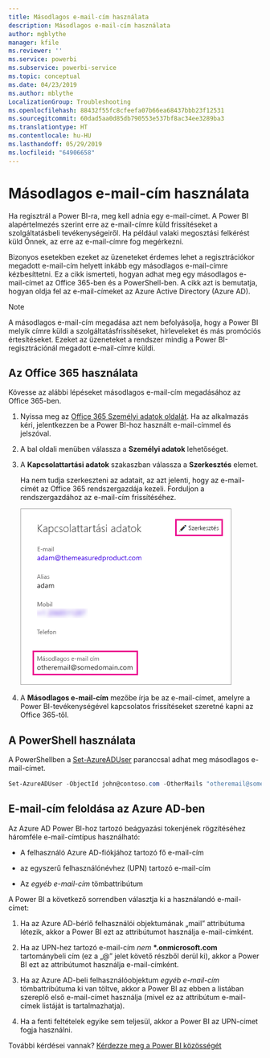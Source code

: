 ```yaml
---
title: Másodlagos e-mail-cím használata
description: Másodlagos e-mail-cím használata
author: mgblythe
manager: kfile
ms.reviewer: ''
ms.service: powerbi
ms.subservice: powerbi-service
ms.topic: conceptual
ms.date: 04/23/2019
ms.author: mblythe
LocalizationGroup: Troubleshooting
ms.openlocfilehash: 88432f55fc8cfeefa07b66ea68437bbb23f12531
ms.sourcegitcommit: 60dad5aa0d85db790553e537bf8ac34ee3289ba3
ms.translationtype: HT
ms.contentlocale: hu-HU
ms.lasthandoff: 05/29/2019
ms.locfileid: "64906658"
---
```

# <a name="use-an-alternate-email-address"></a>Másodlagos e-mail-cím használata

Ha regisztrál a Power BI-ra, meg kell adnia egy e-mail-címet. A Power BI alapértelmezés szerint erre az e-mail-címre küld frissítéseket a szolgáltatásbeli tevékenységeiről. Ha például valaki megosztási felkérést küld Önnek, az erre az e-mail-címre fog megérkezni.

Bizonyos esetekben ezeket az üzeneteket érdemes lehet a regisztrációkor megadott e-mail-cím helyett inkább egy másodlagos e-mail-címre kézbesíttetni. Ez a cikk ismerteti, hogyan adhat meg egy másodlagos e-mail-címet az Office 365-ben és a PowerShell-ben. A cikk azt is bemutatja, hogyan oldja fel az e-mail-címeket az Azure Active Directory (Azure AD).

> [!NOTE]
> A másodlagos e-mail-cím megadása azt nem befolyásolja, hogy a Power BI melyik címre küldi a szolgáltatásfrissítéseket, hírleveleket és más promóciós értesítéseket. Ezeket az üzeneteket a rendszer mindig a Power BI-regisztrációnál megadott e-mail-címre küldi.

## <a name="use-office-365"></a>Az Office 365 használata

Kövesse az alábbi lépéseket másodlagos e-mail-cím megadásához az Office 365-ben.

1. Nyissa meg az [Office 365 Személyi adatok oldalát](https://portal.office.com/account/#personalinfo). Ha az alkalmazás kéri, jelentkezzen be a Power BI-hoz használt e-mail-címmel és jelszóval.

1. A bal oldali menüben válassza a **Személyi adatok** lehetőséget.

1. A **Kapcsolattartási adatok** szakaszban válassza a **Szerkesztés** elemet.

    Ha nem tudja szerkeszteni az adatait, az azt jelenti, hogy az e-mail-címét az Office 365 rendszergazdája kezeli. Forduljon a rendszergazdához az e-mail-cím frissítéséhez.

    ![Kapcsolattartási adatok](media/service-admin-alternate-email-address-for-power-bi/contact-details.png)

1. A **Másodlagos e-mail-cím** mezőbe írja be az e-mail-címet, amelyre a Power BI-tevékenységével kapcsolatos frissítéseket szeretné kapni az Office 365-től.

## <a name="use-powershell"></a>A PowerShell használata

A PowerShellben a [Set-AzureADUser](/powershell/module/azuread/set-azureaduser/) paranccsal adhat meg másodlagos e-mail-címet.

```powershell
Set-AzureADUser -ObjectId john@contoso.com -OtherMails "otheremail@somedomain.com"
```

## <a name="email-address-resolution-in-azure-ad"></a>E-mail-cím feloldása az Azure AD-ben

Az Azure AD Power BI-hoz tartozó beágyazási tokenjének rögzítéséhez háromféle e-mail-címtípus használható:

* A felhasználó Azure AD-fiókjához tartozó fő e-mail-cím

* az egyszerű felhasználónévhez (UPN) tartozó e-mail-cím

* Az *egyéb e-mail-cím* tömbattribútum

A Power BI a következő sorrendben választja ki a használandó e-mail-címet:

1. Ha az Azure AD-bérlő felhasználói objektumának „mail” attribútuma létezik, akkor a Power BI ezt az attribútumot használja e-mail-címként.

1. Ha az UPN-hez tartozó e-mail-cím *nem* **\*.onmicrosoft.com** tartománybeli cím (ez a „\@” jelet követő részből derül ki), akkor a Power BI ezt az attribútumot használja e-mail-címként.

1. Ha az Azure AD-beli felhasználóobjektum *egyéb e-mail-cím* tömbattribútuma ki van töltve, akkor a Power BI az ebben a listában szereplő első e-mail-címet használja (mivel ez az attribútum e-mail-címek listáját is tartalmazhatja).

1. Ha a fenti feltételek egyike sem teljesül, akkor a Power BI az UPN-címet fogja használni.

További kérdései vannak? [Kérdezze meg a Power BI közösségét](http://community.powerbi.com/)